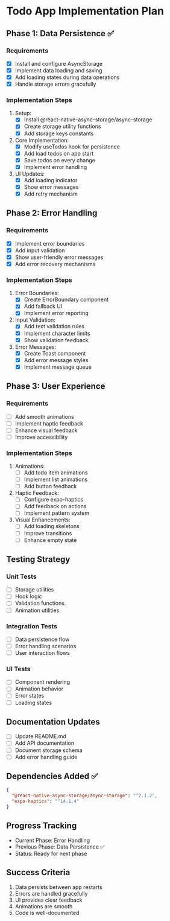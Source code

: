# Todo App Implementation Plan

## Phase 1: Data Persistence ✅
### Requirements
- [x] Install and configure AsyncStorage
- [x] Implement data loading and saving
- [x] Add loading states during data operations
- [x] Handle storage errors gracefully

### Implementation Steps
1. Setup:
   - [x] Install @react-native-async-storage/async-storage
   - [x] Create storage utility functions
   - [x] Add storage keys constants

2. Core Implementation:
   - [x] Modify useTodos hook for persistence
   - [x] Add load todos on app start
   - [x] Save todos on every change
   - [x] Implement error handling

3. UI Updates:
   - [x] Add loading indicator
   - [x] Show error messages
   - [x] Add retry mechanism

## Phase 2: Error Handling
### Requirements
- [x] Implement error boundaries
- [x] Add input validation
- [x] Show user-friendly error messages
- [x] Add error recovery mechanisms

### Implementation Steps
1. Error Boundaries:
   - [x] Create ErrorBoundary component
   - [x] Add fallback UI
   - [x] Implement error reporting

2. Input Validation:
   - [x] Add text validation rules
   - [x] Implement character limits
   - [x] Show validation feedback

3. Error Messages:
   - [x] Create Toast component
   - [x] Add error message styles
   - [x] Implement message queue

## Phase 3: User Experience
### Requirements
- [ ] Add smooth animations
- [ ] Implement haptic feedback
- [ ] Enhance visual feedback
- [ ] Improve accessibility

### Implementation Steps
1. Animations:
   - [ ] Add todo item animations
   - [ ] Implement list animations
   - [ ] Add button feedback

2. Haptic Feedback:
   - [ ] Configure expo-haptics
   - [ ] Add feedback on actions
   - [ ] Implement pattern system

3. Visual Enhancements:
   - [ ] Add loading skeletons
   - [ ] Improve transitions
   - [ ] Enhance empty state

## Testing Strategy
### Unit Tests
- [ ] Storage utilities
- [ ] Hook logic
- [ ] Validation functions
- [ ] Animation utilities

### Integration Tests
- [ ] Data persistence flow
- [ ] Error handling scenarios
- [ ] User interaction flows

### UI Tests
- [ ] Component rendering
- [ ] Animation behavior
- [ ] Error states
- [ ] Loading states

## Documentation Updates
- [ ] Update README.md
- [ ] Add API documentation
- [ ] Document storage schema
- [ ] Add error handling guide

## Dependencies Added ✅
```json
{
  "@react-native-async-storage/async-storage": "^2.1.2",
  "expo-haptics": "^14.1.4"
}
```

## Progress Tracking
- Current Phase: Error Handling
- Previous Phase: Data Persistence ✅
- Status: Ready for next phase

## Success Criteria
1. Data persists between app restarts
2. Errors are handled gracefully
3. UI provides clear feedback
4. Animations are smooth
5. Code is well-documented 